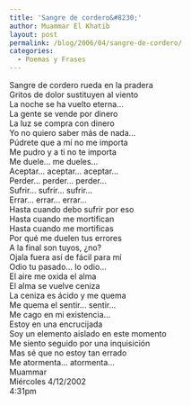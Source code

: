 ```yaml
---
title: 'Sangre de cordero&#8230;'
author: Muammar El Khatib
layout: post
permalink: /blog/2006/04/sangre-de-cordero/
categories:
  - Poemas y Frases
---
```

Sangre de cordero rueda en la pradera  
Gritos de dolor sustituyen al viento  
La noche se ha vuelto eterna&#8230;  
La gente se vende por dinero  
La luz se compra con dinero  
Yo no quiero saber más de nada&#8230;  
Púdrete que a mí no me importa  
Me pudro y a ti no te importa  
Me duele&#8230; me dueles&#8230;  
Aceptar&#8230; aceptar&#8230; aceptar&#8230;  
Perder&#8230; perder&#8230; perder&#8230;  
Sufrir&#8230; sufrir&#8230; sufrir&#8230;  
Errar&#8230; errar&#8230; errar&#8230;  
Hasta cuando debo sufrir por eso  
Hasta cuando me mortifican  
Hasta cuando me mortificas  
Por qué me duelen tus errores  
A la final son tuyos, ¿no?  
Ojala fuera así de fácil para mí  
Odio tu pasado&#8230; lo odio&#8230;  
El aire me oxida el alma  
El alma se vuelve ceniza  
La ceniza es ácido y me quema  
Me quema el sentir&#8230; sentir&#8230;  
Me cago en mi existencia&#8230;  
Estoy en una encrucijada  
Soy un elemento aislado en este momento  
Me siento seguido por una inquisición  
Mas sé que no estoy tan errado  
Me atormenta&#8230; atormenta&#8230;  
Muammar  
Miércoles 4/12/2002  
4:31pm